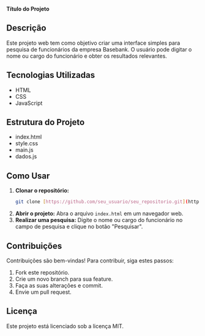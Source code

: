 
**Título do Projeto**

## Descrição
Este projeto web tem como objetivo criar uma interface simples para pesquisa de funcionários da empresa Basebank. O usuário pode digitar o nome ou cargo do funcionário e obter os resultados relevantes.

## Tecnologias Utilizadas
* HTML
* CSS
* JavaScript

## Estrutura do Projeto
* index.html
* style.css
* main.js
* dados.js

## Como Usar
1. **Clonar o repositório:**
   ```bash
   git clone [https://github.com/seu_usuario/seu_repositorio.git](https://github.com/seu_usuario/seu_repositorio.git)
   ```
2. **Abrir o projeto:**
   Abra o arquivo `index.html` em um navegador web.
3. **Realizar uma pesquisa:**
   Digite o nome ou cargo do funcionário no campo de pesquisa e clique no botão "Pesquisar".

## Contribuições
Contribuições são bem-vindas! Para contribuir, siga estes passos:
1. Fork este repositório.
2. Crie um novo branch para sua feature.
3. Faça as suas alterações e commit.
4. Envie um pull request.

## Licença
Este projeto está licenciado sob a licença MIT.

